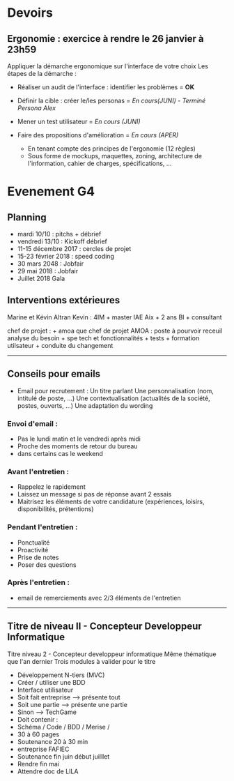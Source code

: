 # Devoirs

## Ergonomie : exercice à rendre le 26 janvier à 23h59

Appliquer la démarche ergonomique sur l'interface de votre choix Les étapes de la démarche :

- Réaliser un audit de l'interface : identifier les problèmes = **OK**
- Définir la cible : créer le/les personas = _En cours(JUNI) - Terminé Persona Alex_
- Mener un test utilisateur = _En cours (JUNI)_
- Faire des propositions d'amélioration = _En cours (APER)_

  - En tenant compte des principes de l'ergonomie (12 règles)
  - Sous forme de mockups, maquettes, zoning, architecture de l'information, cahier de charges, spécifications, ...

# Evenement G4

## Planning

- mardi 10/10 : pitchs + débrief
- vendredi 13/10 : Kickoff débrief
- 11-15 décembre 2017 : cercles de projet
- 15-23 février 2018 : speed coding
- 30 mars 2048 : Jobfair
- 29 mai 2018 : Jobfair
- Juillet 2018 Gala

## Interventions extérieures

Marine et Kévin Altran Kevin : 4IM + master IAE Aix + 2 ans BI + consultant

chef de projet : + amoa que chef de projet AMOA : poste à pourvoir receuil analyse du besoin + spe tech et fonctionnalités + tests + formation utilsateur + conduite du changement

--------------------------------------------------------------------------------

## Conseils pour emails

- Email pour recrutement : Un titre parlant Une personnalisation (nom, intitulé de poste, ...) Une contextualisation (actualités de la société, postes, ouverts, ...) Une adaptation du wording

### Envoi d'email :

- Pas le lundi matin et le vendredi après midi
- Proche des moments de retour du bureau
- dans certains cas le weekend

### Avant l'entretien :

- Rappelez le rapidement
- Laissez un message si pas de réponse avant 2 essais
- Maitrisez les éléments de votre candidature (expériences, loisirs, disponibilités, prétentions)

### Pendant l'entretien :

- Ponctualité
- Proactivité
- Prise de notes
- Poser des questions

### Après l'entretien :

- email de remerciements avec 2/3 éléments de l'entretien

--------------------------------------------------------------------------------

## Titre de niveau II - Concepteur Developpeur Informatique

Titre niveau 2 - Concepteur developpeur informatique Même thématique que l'an dernier Trois modules à valider pour le titre

- Développement N-tiers (MVC)
- Créer / utiliser une BDD
- Interface utilisateur
- Soit fait entreprise --> présente tout
- Soit une partie --> présente une partie
- Sinon --> TechGame
- Doit contenir :
- Schéma / Code / BDD / Merise /
- 30 à 60 pages
- Soutenance 20 à 30 min
- entreprise FAFIEC
- Soutenance fin juin début juilllet
- Rendre fin mai
- Attendre doc de LILA
